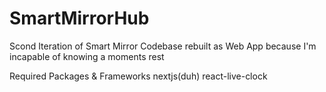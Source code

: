 # SmartMirrorHub
Scond Iteration of Smart Mirror Codebase rebuilt as Web App because I'm incapable of knowing a moments rest

Required Packages & Frameworks
nextjs(duh)
react-live-clock
